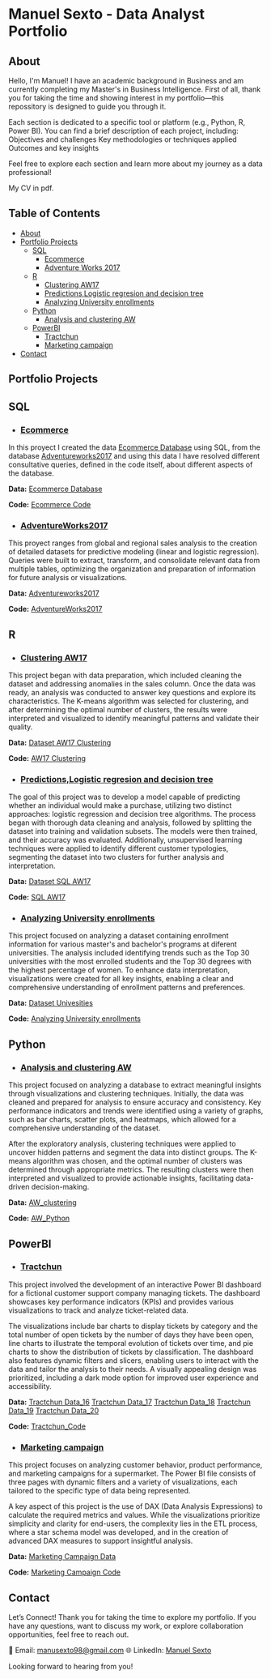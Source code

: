 # Manuel Sexto - Data Analyst Portfolio

## About

Hello, I'm Manuel!
I have an academic background in Business and am currently completing my Master's in Business Intelligence. First of all, thank you for taking the time and showing interest in my portfolio—this repossitory is designed to guide you through it.

Each section is dedicated to a specific tool or platform (e.g., Python, R, Power BI).
You can find a brief description of each project, including:
Objectives and challenges
Key methodologies or techniques applied
Outcomes and key insights

Feel free to explore each section and learn more about my journey as a data professional!

My CV in pdf.

## Table of Contents
- [About](https://github.com/ManuSexto/Portfolio/blob/main/README.md#about)
- [Portfolio Projects](https://github.com/ManuSexto/Portfolio/blob/main/README.md#Portfolio-Proyects)
   - [SQL](https://github.com/ManuSexto/Portfolio/blob/main/README.md#SQL)
      - [Ecommerce](https://github.com/ManuSexto/Portfolio/blob/main/README.md#Ecommerce)
      - [Adventure Works 2017](https://github.com/ManuSexto/Portfolio/blob/main/README.md#AdventureWorks2017)
   - [R](https://github.com/ManuSexto/Portfolio/blob/main/README.md#R)
      - [Clustering AW17](https://github.com/ManuSexto/Portfolio/blob/main/README.md#Clustering-AW17)
      - [Predictions,Logistic regresion and decision tree](https://github.com/ManuSexto/Portfolio/blob/main/README.md#PredictionsLogistic-regresion-and-decision-tree)
      - [Analyzing University enrollments](https://github.com/ManuSexto/Portfolio/blob/main/README.md#Analyzing-University-enrollments)
   - [Python](https://github.com/ManuSexto/Portfolio/blob/main/README.md#Python)
       - [Analysis and clustering AW](https://github.com/ManuSexto/Portfolio/blob/main/README.md#Analysis-and-clustering-AW)
  - [PowerBI](https://github.com/ManuSexto/Portfolio/blob/main/README.md#PowerBI)
       - [Tractchun](https://github.com/ManuSexto/Portfolio/blob/main/README.md#Tractchun)
       - [Marketing campaign](https://github.com/ManuSexto/Portfolio/blob/main/README.md#Marketing-campaign)
- [Contact](https://github.com/ManuSexto/Portfolio/blob/main/README.md#Contact)

## **Portfolio Projects**



## SQL

- ### [Ecommerce](https://github.com/ManuSexto/Portfolio-Projects/blob/main/SQL/Code_Ecommerce.sql)

In this proyect I created the data [Ecommerce Database](https://github.com/ManuSexto/Portfolio-Projects/blob/main/SQL/Database%20ECommerce.sql) using SQL, from the database  [Adventureworks2017](https://learn.microsoft.com/en-us/sql/samples/adventureworks-install-configure?view=sql-server-ver16&tabs=ssms) and using this data I have resolved different consultative queries, defined in the code itself, about different aspects of the database.

**Data:** [Ecommerce Database](https://github.com/ManuSexto/Portfolio-Projects/blob/main/SQL/Database%20ECommerce.sql)

**Code:** [Ecommerce Code](https://github.com/ManuSexto/Portfolio-Projects/blob/main/SQL/Code_Ecommerce.sql)

 - ### [AdventureWorks2017](https://github.com/ManuSexto/Portfolio-Projects/blob/main/SQL/AdventureWorks2017_1.sql)

This proyect ranges from global and regional sales analysis to the creation of detailed datasets for predictive modeling (linear and logistic regression). Queries were built to extract, transform, and consolidate relevant data from multiple tables, optimizing the organization and preparation of information for future analysis or visualizations.

**Data:** [Adventureworks2017](https://learn.microsoft.com/en-us/sql/samples/adventureworks-install-configure?view=sql-server-ver16&tabs=ssms)

**Code:** [AdventureWorks2017](https://github.com/ManuSexto/Portfolio-Projects/blob/main/SQL/AdventureWorks2017_1.sql)




## R


- ### [Clustering AW17](https://github.com/ManuSexto/Portfolio-Projects/blob/main/R/AW17%20Clustering.R)

This project began with data preparation, which included cleaning the dataset and addressing anomalies in the sales column. Once the data was ready, an analysis was conducted to answer key questions and explore its characteristics. The K-means algorithm was selected for clustering, and after determining the optimal number of clusters, the results were interpreted and visualized to identify meaningful patterns and validate their quality.

**Data:** [Dataset AW17 Clustering](R/dataset_AW_Clustering.xlsx)


**Code:** [AW17 Clustering](https://github.com/ManuSexto/Portfolio-Projects/blob/main/R/AW17%20Clustering.R)



- ### [Predictions,Logistic regresion and decision tree](https://github.com/ManuSexto/Portfolio-Projects/blob/main/R/Dataset%20SQL%20AW17.R)

The goal of this project was to develop a model capable of predicting whether an individual would make a purchase, utilizing two distinct approaches: logistic regression and decision tree algorithms. The process began with thorough data cleaning and analysis, followed by splitting the dataset into training and validation subsets. The models were then trained, and their accuracy was evaluated. Additionally, unsupervised learning techniques were applied to identify different customer typologies, segmenting the dataset into two clusters for further analysis and interpretation.

**Data:** [Dataset SQL AW17](https://github.com/ManuSexto/Portfolio-Projects/blob/main/R/DataSet%20SQL%20Analisis%20Masivo%20de%20Datos.xlsx)


**Code:** [SQL AW17 ](https://github.com/ManuSexto/Portfolio-Projects/blob/main/R/SQL%20AW17.R)


- ### [Analyzing University enrollments](https://github.com/ManuSexto/Portfolio-Projects/blob/main/R/University_Data.R)

This project focused on analyzing a dataset containing enrollment information for various master's and bachelor's programs at diferent universities. The analysis included identifying trends such as the Top 30 universities with the most enrolled students and the Top 30 degrees with the highest percentage of women. To enhance data interpretation, visualizations were created for all key insights, enabling a clear and comprehensive understanding of enrollment patterns and preferences.


**Data:** [Dataset Univesities](https://github.com/ManuSexto/Portfolio-Projects/blob/main/R/matriculas_gradoposgrado.xlsx)


**Code:** [Analyzing University enrollments](https://github.com/ManuSexto/Portfolio-Projects/edit/main/R/University_Data.R)



## Python


- ### [Analysis and clustering AW](https://github.com/ManuSexto/Portfolio-Projects/blob/main/Python/dataset_AW_%20Clustering.xlsx)


This project focused on analyzing a database to extract meaningful insights through visualizations and clustering techniques. Initially, the data was cleaned and prepared for analysis to ensure accuracy and consistency. Key performance indicators and trends were identified using a variety of graphs, such as bar charts, scatter plots, and heatmaps, which allowed for a comprehensive understanding of the dataset.

After the exploratory analysis, clustering techniques were applied to uncover hidden patterns and segment the data into distinct groups. The K-means algorithm was chosen, and the optimal number of clusters was determined through appropriate metrics. The resulting clusters were then interpreted and visualized to provide actionable insights, facilitating data-driven decision-making.

**Data:** [AW_clustering](https://github.com/ManuSexto/Portfolio-Projects/blob/main/Python/dataset_AW_%20Clustering.xlsx)


**Code:** [AW_Python](https://github.com/ManuSexto/Portfolio-Projects/blob/main/Python/Clustering.ipynb)



## PowerBI


- ### [Tractchun](https://github.com/ManuSexto/Portfolio-Projects/blob/main/Visualizations/Tractchun.pdf)


This project involved the development of an interactive Power BI dashboard for a fictional customer support company managing tickets. The dashboard showcases key performance indicators (KPIs) and provides various visualizations to track and analyze ticket-related data.

The visualizations include bar charts to display tickets by category and the total number of open tickets by the number of days they have been open, line charts to illustrate the temporal evolution of tickets over time, and pie charts to show the distribution of tickets by classification. The dashboard also features dynamic filters and slicers, enabling users to interact with the data and tailor the analysis to their needs. A visually appealing design was prioritized, including a dark mode option for improved user experience and accessibility.


**Data:** 
[Tractchun Data_16](https://github.com/ManuSexto/Portfolio-Projects/blob/main/Visualizations/2016.xlsx)
[Tractchun Data_17](https://github.com/ManuSexto/Portfolio-Projects/blob/main/Visualizations/2017.xlsx)
[Tractchun Data_18](https://github.com/ManuSexto/Portfolio-Projects/blob/main/Visualizations/2018.xlsx)
[Tractchun Data_19](https://github.com/ManuSexto/Portfolio-Projects/blob/main/Visualizations/2019.xlsx)
[Tractchun Data_20](https://github.com/ManuSexto/Portfolio-Projects/blob/main/Visualizations/2020.xlsx)
            


**Code:** [Tractchun_Code](https://github.com/ManuSexto/Portfolio-Projects/blob/main/Visualizations/Tractchun_Code.dax)


- ### [Marketing campaign](https://github.com/ManuSexto/Portfolio-Projects/blob/main/Visualizations/MARKETING_CMPG.pdf)



This project focuses on analyzing customer behavior, product performance, and marketing campaigns for a supermarket. The Power BI file consists of three pages with dynamic filters and a variety of visualizations, each tailored to the specific type of data being represented.

A key aspect of this project is the use of DAX (Data Analysis Expressions) to calculate the required metrics and values. While the visualizations prioritize simplicity and clarity for end-users, the complexity lies in the ETL process, where a star schema model was developed, and in the creation of advanced DAX measures to support insightful analysis.


**Data:** [Marketing Campaign Data](https://github.com/ManuSexto/Portfolio-Projects/blob/main/Visualizations/marketing_campaign.xlsx)


**Code:** [Marketing Campaign Code](https://github.com/ManuSexto/Portfolio-Projects/blob/main/Visualizations/Marketing_cmpg_code.dax)


## Contact

Let’s Connect!
Thank you for taking the time to explore my portfolio. If you have any questions, want to discuss my work, or explore collaboration opportunities, feel free to reach out.

📧 Email: manusexto98@gmail.com
🌐 LinkedIn: [Manuel Sexto](www.linkedin.com/in/manuelsexto)

Looking forward to hearing from you!














